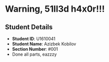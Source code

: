 # Warning, 51ll3d h4x0r!!!

## Student Details

- **Student ID**: U1610041
- **Student Name**: Azizbek Kobilov
- **Section Number**: #001
- Done all parts, eazzzy